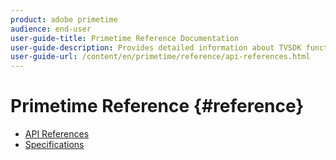 ```yaml
---
product: adobe primetime
audience: end-user
user-guide-title: Primetime Reference Documentation
user-guide-description: Provides detailed information about TVSDK functions, data structures and other programming constructs.
user-guide-url: /content/en/primetime/reference/api-references.html
---
```


# Primetime Reference {#reference}

+ [API References](api-references.md)
+ [Specifications](specifications.md)